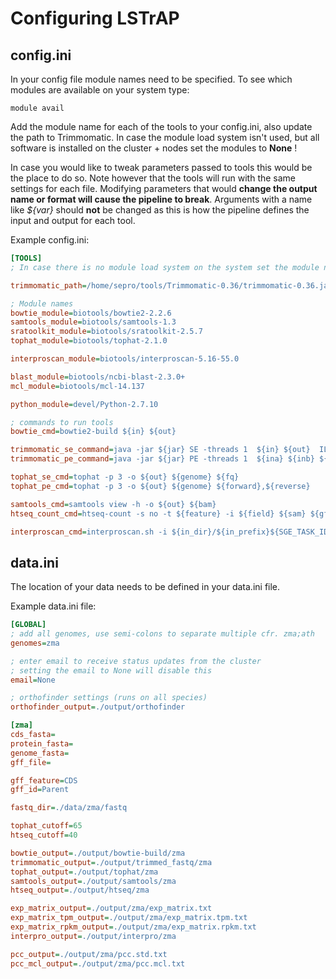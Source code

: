 # Configuring LSTrAP
## config.ini
In your config file module names need to be specified. To see which modules are available on your system type:

    module avail

Add the module name for each of the tools to your config.ini, also update the path to Trimmomatic.
In case the module load system isn't used, but all software is installed on the cluster + nodes set the modules to **None** !

In case you would like to tweak parameters passed to tools this would be the place to do so. Note however that the tools
will run with the same settings for each file. Modifying parameters that would **change the output name or format will 
cause the pipeline to break**. Arguments with a name like *${var}* should **not** be changed as this is how the pipeline 
defines the input and output for each tool.

Example config.ini:

```ini
[TOOLS]
; In case there is no module load system on the system set the module name to None

trimmomatic_path=/home/sepro/tools/Trimmomatic-0.36/trimmomatic-0.36.jar

; Module names
bowtie_module=biotools/bowtie2-2.2.6
samtools_module=biotools/samtools-1.3
sratoolkit_module=biotools/sratoolkit-2.5.7
tophat_module=biotools/tophat-2.1.0

interproscan_module=biotools/interproscan-5.16-55.0

blast_module=biotools/ncbi-blast-2.3.0+
mcl_module=biotools/mcl-14.137

python_module=devel/Python-2.7.10

; commands to run tools
bowtie_cmd=bowtie2-build ${in} ${out}

trimmomatic_se_command=java -jar ${jar} SE -threads 1  ${in} ${out}  ILLUMINACLIP:/home/sepro/tools/Trimmomatic-0.36/adapters/TruSeq3-SE.fa:2:30:10 LEADING:3 TRAILING:3 SLIDINGWINDOW:4:15 MINLEN:36
trimmomatic_pe_command=java -jar ${jar} PE -threads 1  ${ina} ${inb} ${outap} ${outau} ${outbp} ${outbu} ILLUMINACLIP:/home/sepro/tools/Trimmomatic-0.36/adapters/TruSeq3-PE.fa:2:30:10 LEADING:3 TRAILING:3 SLIDINGWINDOW:4:15 MINLEN:36

tophat_se_cmd=tophat -p 3 -o ${out} ${genome} ${fq}
tophat_pe_cmd=tophat -p 3 -o ${out} ${genome} ${forward},${reverse}

samtools_cmd=samtools view -h -o ${out} ${bam}
htseq_count_cmd=htseq-count -s no -t ${feature} -i ${field} ${sam} ${gff} > ${out}

interproscan_cmd=interproscan.sh -i ${in_dir}/${in_prefix}${SGE_TASK_ID} -o ${out_dir}/${out_prefix}${SGE_TASK_ID} -f tsv -dp -iprlookup -goterms --tempdir /tmp

```

## data.ini
The location of your data needs to be defined in your data.ini file.

Example data.ini file:
```ini
[GLOBAL]
; add all genomes, use semi-colons to separate multiple cfr. zma;ath
genomes=zma

; enter email to receive status updates from the cluster
; setting the email to None will disable this
email=None

; orthofinder settings (runs on all species)
orthofinder_output=./output/orthofinder

[zma]
cds_fasta=
protein_fasta=
genome_fasta=
gff_file=

gff_feature=CDS
gff_id=Parent

fastq_dir=./data/zma/fastq

tophat_cutoff=65
htseq_cutoff=40

bowtie_output=./output/bowtie-build/zma
trimmomatic_output=./output/trimmed_fastq/zma
tophat_output=./output/tophat/zma
samtools_output=./output/samtools/zma
htseq_output=./output/htseq/zma

exp_matrix_output=./output/zma/exp_matrix.txt
exp_matrix_tpm_output=./output/zma/exp_matrix.tpm.txt
exp_matrix_rpkm_output=./output/zma/exp_matrix.rpkm.txt
interpro_output=./output/interpro/zma

pcc_output=./output/zma/pcc.std.txt
pcc_mcl_output=./output/zma/pcc.mcl.txt
```